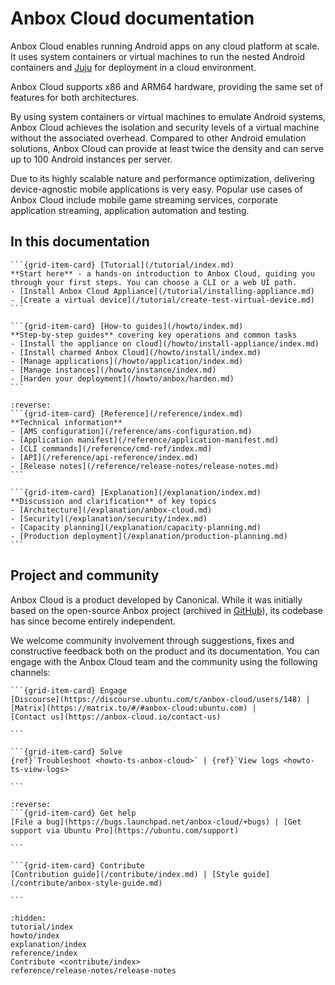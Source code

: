 # Anbox Cloud documentation

Anbox Cloud enables running Android apps on any cloud platform at scale. It uses system containers or virtual machines to run the nested Android containers and [Juju](https://juju.is/) for deployment in a cloud environment.

Anbox Cloud supports x86 and ARM64 hardware, providing the same set of features for both architectures.

By using system containers or virtual machines to emulate Android systems, Anbox Cloud achieves the isolation and security levels of a virtual machine without the associated overhead. Compared to other Android emulation solutions, Anbox Cloud can provide at least twice the density and can serve up to 100 Android instances per server.

Due to its highly scalable nature and performance optimization, delivering device-agnostic mobile applications is very easy. Popular use cases of Anbox Cloud include mobile game streaming services, corporate application streaming, application automation and testing.

## In this documentation


````{grid} 1 1 2 2
```{grid-item-card} [Tutorial](/tutorial/index.md)
**Start here** - a hands-on introduction to Anbox Cloud, guiding you through your first steps. You can choose a CLI or a web UI path.
- [Install Anbox Cloud Appliance](/tutorial/installing-appliance.md)
- [Create a virtual device](/tutorial/create-test-virtual-device.md)
```

```{grid-item-card} [How-to guides](/howto/index.md)
**Step-by-step guides** covering key operations and common tasks
- [Install the appliance on cloud](/howto/install-appliance/index.md)
- [Install charmed Anbox Cloud](/howto/install/index.md)
- [Manage applications](/howto/application/index.md)
- [Manage instances](/howto/instance/index.md)
- [Harden your deployment](/howto/anbox/harden.md)
```
````
````{grid} 1 1 2 2
:reverse:
```{grid-item-card} [Reference](/reference/index.md)
**Technical information**
- [AMS configuration](/reference/ams-configuration.md)
- [Application manifest](/reference/application-manifest.md)
- [CLI commands](/reference/cmd-ref/index.md)
- [API](/reference/api-reference/index.md)
- [Release notes](/reference/release-notes/release-notes.md)
```

```{grid-item-card} [Explanation](/explanation/index.md)
**Discussion and clarification** of key topics
- [Architecture](/explanation/anbox-cloud.md)
- [Security](/explanation/security/index.md)
- [Capacity planning](/explanation/capacity-planning.md)
- [Production deployment](/explanation/production-planning.md)
```
````

## Project and community

Anbox Cloud is a product developed by Canonical. While it was initially based on the open-source Anbox project (archived in [GitHub](https://github.com/anbox)), its codebase has since become entirely independent.

We welcome community involvement through suggestions, fixes and constructive feedback both on the product and its documentation. You can engage with the Anbox Cloud team and the community using the following channels:

````{grid}
```{grid-item-card} Engage
[Discourse](https://discourse.ubuntu.com/c/anbox-cloud/users/148) | [Matrix](https://matrix.to/#/#anbox-cloud:ubuntu.com) |
[Contact us](https://anbox-cloud.io/contact-us)

```

```{grid-item-card} Solve
{ref}`Troubleshoot <howto-ts-anbox-cloud>` | {ref}`View logs <howto-ts-view-logs>`

```
````

````{grid}
:reverse:
```{grid-item-card} Get help
[File a bug](https://bugs.launchpad.net/anbox-cloud/+bugs) | [Get support via Ubuntu Pro](https://ubuntu.com/support)

```

```{grid-item-card} Contribute
[Contribution guide](/contribute/index.md) | [Style guide](/contribute/anbox-style-guide.md)

```
````

```{toctree}
:hidden:
tutorial/index
howto/index
explanation/index
reference/index
Contribute <contribute/index>
reference/release-notes/release-notes
```
